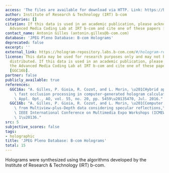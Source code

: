 ```yaml
---
access: 'The files are available for download via HTTP. Link: https://hologram-repository.labs.b-com.com/#/hologram-repository'
author: Institute of Research & Technology (IRT) b-com
categories: []
citation: If this data is used in an academic publication, please acknowledge the
  Advanced Media Coding Lab at IRT b-com and cite one of these papers [GGC16a], [GGC16b].
contact_name: Antonin Gilles (antonin.gilles@b-com.com)
database: 'JPEG Pleno Database: B-com Holograms'
deprecated: false
excerpt: ''
external_link: https://hologram-repository.labs.b-com.com/#/hologram-repository
license: This data may be used for research purposes only and may not be commercially
  distributed. If this data is used in an academic publication, please acknowledge
  the Advanced Media Coding Lab at IRT b-com and cite one of these papers [GGC16a],
  [GGC16b].
partner: false
publicly_available: true
references:
  GGC16a: "A. Gilles, P. Gioia, R. Cozot, and L. Morin, \u201CHybrid approach for\
    \ fast occlusion processing in computer-generated hologram calculation,\u201D\
    \ Appl. Opt., AO, vol. 55, no. 20, pp. 5459\u20135470, Jul. 2016."
  GGC16b: "A. Gilles, P. Gioia, R. Cozot, and L. Morin, \u201CComputer generated hologram\
    \ from Multiview-plus-Depth data considering specular reflections,\u201D in 2016\
    \ IEEE International Conference on Multimedia Expo Workshops (ICMEW), 2016, pp.\
    \ 1\u20136."
src: 5
subjective_scores: false
tags:
- holographic
title: 'JPEG Pleno Database: B-com Holograms'
total: 15
---
```


Holograms were synthesized using the algorithms developed by the Institute of Research & Technology (IRT) b-com. 